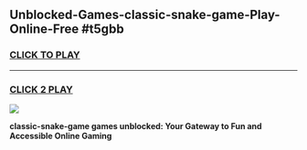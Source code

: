 
## Unblocked-Games-classic-snake-game-Play-Online-Free #t5gbb
<h3>
<a href="https://us.freeplayer.one?title=classic-snake-game&ref=10M">CLICK TO PLAY</a></h3>
<hr>

<h3>
<a href="https://us.freeplayer.one?title=classic-snake-game&ref=10M">CLICK 2 PLAY</a>
  
</h3>

<a href="https://us.freeplayer.one?title=classic-snake-game&ref=10M"><img src="https://clearcache.store/games.png"></a>


**classic-snake-game games unblocked: Your Gateway to Fun and Accessible Online Gaming**
